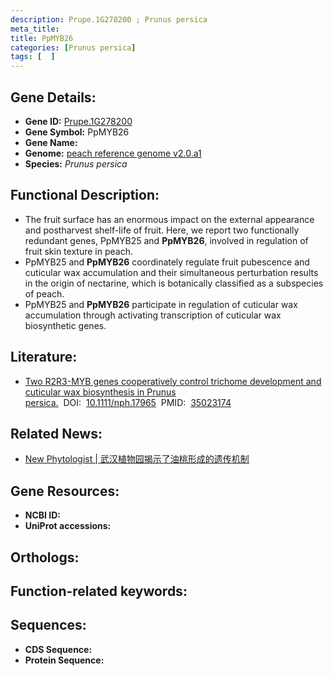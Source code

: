```yaml
---
description: Prupe.1G278200 ; Prunus persica
meta_title:
title: PpMYB26
categories: [Prunus persica]
tags: [  ]
---
```


## Gene Details:
- **Gene ID:**	[Prupe.1G278200]()
- **Gene Symbol:** PpMYB26
- **Gene Name:** 
- **Genome:** [peach reference genome v2.0.a1]()
- **Species:** *Prunus persica*

## Functional Description:
   - The fruit surface has an enormous impact on the external appearance and postharvest shelf-life of fruit. Here, we report two functionally redundant genes, PpMYB25 and **PpMYB26**, involved in regulation of fruit skin texture in peach.
   - PpMYB25 and **PpMYB26** coordinately regulate fruit pubescence and cuticular wax accumulation and their simultaneous perturbation results in the origin of nectarine, which is botanically classified as a subspecies of peach.
   - PpMYB25 and **PpMYB26** participate in regulation of cuticular wax accumulation through activating transcription of cuticular wax biosynthetic genes.

## Literature:
   - [Two R2R3-MYB genes cooperatively control trichome development and cuticular wax biosynthesis in Prunus persica.]( https://nph.onlinelibrary.wiley.com/doi/10.1111/nph.17965)&nbsp;&nbsp;DOI:&nbsp;&nbsp;[10.1111/nph.17965](https://nph.onlinelibrary.wiley.com/doi/10.1111/nph.17965)&nbsp;&nbsp;PMID:&nbsp;&nbsp;[35023174](https://pubmed.ncbi.nlm.nih.gov/35023174/)

## Related News:
   - [New Phytologist | 武汉植物园揭示了油桃形成的遗传机制](https://mp.weixin.qq.com/s?__biz=Mzg3MDEwNDEyMg==&mid=2247524692&idx=6&sn=752f296501d80a792bc26cf3fe59fa3a&chksm=ce90cc01f9e74517c2ce4b546de31b9c8bf5963ac826215102d73fad07ffbcee1e2e67552b39&scene=27#wechat_redirect)

## Gene Resources:
- **NCBI ID:** [](https://www.ncbi.nlm.nih.gov/gene/?term=)
- **UniProt accessions:** [](https://www.uniprot.org/uniprotkb//entry)

## Orthologs:


## Function-related keywords:


## Sequences:
- **CDS Sequence:**
- **Protein Sequence:**
